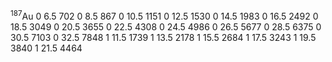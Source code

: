 $^{187}$Au
0 6.5 702
0 8.5 867
0 10.5 1151
0 12.5 1530
0 14.5 1983
0 16.5 2492
0 18.5 3049
0 20.5 3655
0 22.5 4308
0 24.5 4986
0 26.5 5677
0 28.5 6375
0 30.5 7103
0 32.5 7848
1 11.5 1739
1 13.5 2178
1 15.5 2684
1 17.5 3243
1 19.5 3840
1 21.5 4464
